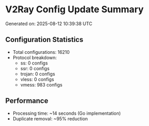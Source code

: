 # V2Ray Config Update Summary
Generated on: 2025-08-12 10:39:38 UTC

## Configuration Statistics
- Total configurations: 16210
- Protocol breakdown:
  - ss: 0 configs
  - ssr: 0 configs
  - trojan: 0 configs
  - vless: 0 configs
  - vmess: 983 configs

## Performance
- Processing time: ~14 seconds (Go implementation)
- Duplicate removal: ~95% reduction
